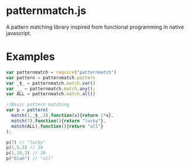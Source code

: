 # patternmatch.js
A pattern matching library inspired from functional programming in native javascript.

# Examples
```javascript
var patternmatch = require("patternmatch")
var pattern = patternmatch.pattern
var _$_ = patternmatch.match.var()
var __ = patternmatch.match.any();
var ALL = patternmatch.match.all()

//Basic pattern matching
var p = pattern(
  match(1,_$_,3),function(x){return 2*x},
  match(7),function(){return "lucky"},
  match(ALL),function(){return "all"}
);

p(7) // "lucky"
p(1,5,3) // 10
p(1,10,3) // 20
p("blah") // "all"
```

